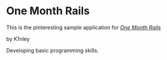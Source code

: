 # One Month Rails

This is the pinteresting sample application for
[*One Month Rails*](http://onemonthrails.com)

by K1nley

Developing basic programming skills.